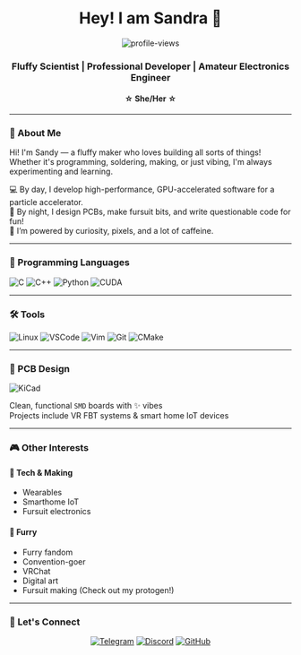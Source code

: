 <h1 align="center">Hey! I am Sandra 🦊</h1>
<div align="center">
  <img src="https://komarev.com/ghpvc/?username=biscuit-fox&label=Profile%20Views&color=ff69b4&style=flat-square" alt="profile-views" />
</div>
<h3 align="center">Fluffy Scientist | Professional Developer | Amateur Electronics Engineer</h3>
<h4 align="center">☆ She/Her ☆</h4>

---

### 🌟 About Me
Hi! I'm Sandy — a fluffy maker who loves building all sorts of things!  
Whether it's programming, soldering, making, or just vibing, I'm always experimenting and learning.  

💻 By day, I develop high-performance, GPU-accelerated software for a particle accelerator.  
🧵 By night, I design PCBs, make fursuit bits, and write questionable code for fun!  
🧪 I’m powered by curiosity, pixels, and a lot of caffeine.

---

### 📀 Programming Languages
<p>
  <img alt="C" src="https://img.shields.io/badge/C-00599C?style=flat-square&logo=C&logoColor=white" />
  <img alt="C++" src="https://img.shields.io/badge/C++-00599C?style=flat-square&logo=C%2B%2B&logoColor=white" />
  <img alt="Python" src="https://img.shields.io/badge/Python-3776AB?style=flat-square&logo=Python&logoColor=white" />
  <img alt="CUDA" src="https://img.shields.io/badge/CUDA-76B900?style=flat-square&logo=NVIDIA&logoColor=white" />
</p>

---

### 🛠️ Tools
<p>
  <img alt="Linux" src="https://img.shields.io/badge/Linux-FCC624?style=flat-square&logo=Linux&logoColor=black" />
  <img alt="VSCode" src="https://img.shields.io/badge/VSCode-007ACC?style=flat-square&logo=VisualStudioCode&logoColor=white" />
  <img alt="Vim" src="https://img.shields.io/badge/Vim-019733?style=flat-square&logo=Vim&logoColor=white" />
  <img alt="Git" src="https://img.shields.io/badge/Git-F05032?style=flat-square&logo=Git&logoColor=white" />
  <img alt="CMake" src="https://img.shields.io/badge/CMake-064F8C?style=flat-square&logo=CMake&logoColor=white" />
</p>

---

### 🧷 PCB Design
<p>
  <img alt="KiCad" src="https://img.shields.io/badge/KiCad-314CB6?style=flat-square&logo=KiCad&logoColor=white" />
</p>
<p>
  Clean, functional <code>SMD</code> boards with ✨ vibes  
  <br>
  Projects include VR FBT systems & smart home IoT devices
</p>

---

### 🎮 Other Interests

#### 🔧 Tech & Making
- Wearables  
- Smarthome IoT  
- Fursuit electronics

#### 🎨 Furry
- Furry fandom  
- Convention-goer  
- VRChat  
- Digital art  
- Fursuit making (Check out my protogen!)

---

### 💬 Let's Connect
<p align="center">
  <a href="https://t.me/biscuit_fox" target="_blank"><img alt="Telegram" src="https://img.shields.io/badge/Telegram-2CA5E0?style=flat-square&logo=Telegram&logoColor=white" /></a>
  <a href="https://discordapp.com/users/biscuit_fox" target="_blank"><img alt="Discord" src="https://img.shields.io/badge/Discord-5865F2?style=flat-square&logo=discord&logoColor=white" /></a>
  <a href="https://github.com/biscuitvixen" target="_blank"><img alt="GitHub" src="https://img.shields.io/badge/GitHub-181717?style=flat-square&logo=GitHub&logoColor=white" /></a>
</p>
